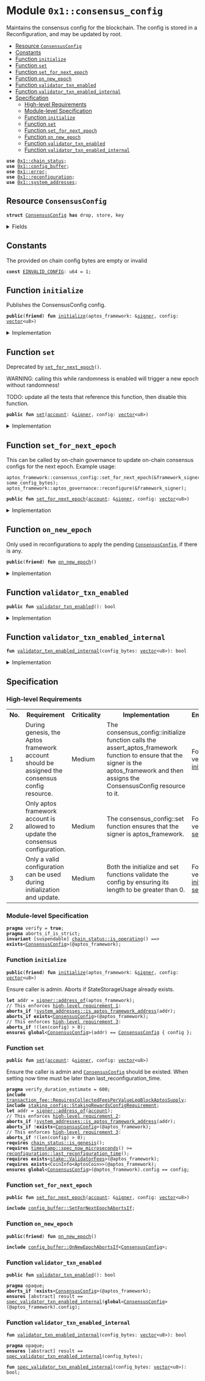 
<a id="0x1_consensus_config"></a>

# Module `0x1::consensus_config`

Maintains the consensus config for the blockchain. The config is stored in a
Reconfiguration, and may be updated by root.


-  [Resource `ConsensusConfig`](#0x1_consensus_config_ConsensusConfig)
-  [Constants](#@Constants_0)
-  [Function `initialize`](#0x1_consensus_config_initialize)
-  [Function `set`](#0x1_consensus_config_set)
-  [Function `set_for_next_epoch`](#0x1_consensus_config_set_for_next_epoch)
-  [Function `on_new_epoch`](#0x1_consensus_config_on_new_epoch)
-  [Function `validator_txn_enabled`](#0x1_consensus_config_validator_txn_enabled)
-  [Function `validator_txn_enabled_internal`](#0x1_consensus_config_validator_txn_enabled_internal)
-  [Specification](#@Specification_1)
    -  [High-level Requirements](#high-level-req)
    -  [Module-level Specification](#module-level-spec)
    -  [Function `initialize`](#@Specification_1_initialize)
    -  [Function `set`](#@Specification_1_set)
    -  [Function `set_for_next_epoch`](#@Specification_1_set_for_next_epoch)
    -  [Function `on_new_epoch`](#@Specification_1_on_new_epoch)
    -  [Function `validator_txn_enabled`](#@Specification_1_validator_txn_enabled)
    -  [Function `validator_txn_enabled_internal`](#@Specification_1_validator_txn_enabled_internal)


<pre><code><b>use</b> <a href="chain_status.md#0x1_chain_status">0x1::chain_status</a>;
<b>use</b> <a href="config_buffer.md#0x1_config_buffer">0x1::config_buffer</a>;
<b>use</b> <a href="../../aptos-stdlib/../move-stdlib/doc/error.md#0x1_error">0x1::error</a>;
<b>use</b> <a href="reconfiguration.md#0x1_reconfiguration">0x1::reconfiguration</a>;
<b>use</b> <a href="system_addresses.md#0x1_system_addresses">0x1::system_addresses</a>;
</code></pre>



<a id="0x1_consensus_config_ConsensusConfig"></a>

## Resource `ConsensusConfig`



<pre><code><b>struct</b> <a href="consensus_config.md#0x1_consensus_config_ConsensusConfig">ConsensusConfig</a> <b>has</b> drop, store, key
</code></pre>



<details>
<summary>Fields</summary>


<dl>
<dt>
<code>config: <a href="../../aptos-stdlib/../move-stdlib/doc/vector.md#0x1_vector">vector</a>&lt;u8&gt;</code>
</dt>
<dd>

</dd>
</dl>


</details>

<a id="@Constants_0"></a>

## Constants


<a id="0x1_consensus_config_EINVALID_CONFIG"></a>

The provided on chain config bytes are empty or invalid


<pre><code><b>const</b> <a href="consensus_config.md#0x1_consensus_config_EINVALID_CONFIG">EINVALID_CONFIG</a>: u64 = 1;
</code></pre>



<a id="0x1_consensus_config_initialize"></a>

## Function `initialize`

Publishes the ConsensusConfig config.


<pre><code><b>public</b>(<b>friend</b>) <b>fun</b> <a href="consensus_config.md#0x1_consensus_config_initialize">initialize</a>(aptos_framework: &<a href="../../aptos-stdlib/../move-stdlib/doc/signer.md#0x1_signer">signer</a>, config: <a href="../../aptos-stdlib/../move-stdlib/doc/vector.md#0x1_vector">vector</a>&lt;u8&gt;)
</code></pre>



<details>
<summary>Implementation</summary>


<pre><code><b>public</b>(<b>friend</b>) <b>fun</b> <a href="consensus_config.md#0x1_consensus_config_initialize">initialize</a>(aptos_framework: &<a href="../../aptos-stdlib/../move-stdlib/doc/signer.md#0x1_signer">signer</a>, config: <a href="../../aptos-stdlib/../move-stdlib/doc/vector.md#0x1_vector">vector</a>&lt;u8&gt;) {
    <a href="system_addresses.md#0x1_system_addresses_assert_aptos_framework">system_addresses::assert_aptos_framework</a>(aptos_framework);
    <b>assert</b>!(<a href="../../aptos-stdlib/../move-stdlib/doc/vector.md#0x1_vector_length">vector::length</a>(&config) &gt; 0, <a href="../../aptos-stdlib/../move-stdlib/doc/error.md#0x1_error_invalid_argument">error::invalid_argument</a>(<a href="consensus_config.md#0x1_consensus_config_EINVALID_CONFIG">EINVALID_CONFIG</a>));
    <b>move_to</b>(aptos_framework, <a href="consensus_config.md#0x1_consensus_config_ConsensusConfig">ConsensusConfig</a> { config });
}
</code></pre>



</details>

<a id="0x1_consensus_config_set"></a>

## Function `set`

Deprecated by <code><a href="consensus_config.md#0x1_consensus_config_set_for_next_epoch">set_for_next_epoch</a>()</code>.

WARNING: calling this while randomness is enabled will trigger a new epoch without randomness!

TODO: update all the tests that reference this function, then disable this function.


<pre><code><b>public</b> <b>fun</b> <a href="consensus_config.md#0x1_consensus_config_set">set</a>(<a href="account.md#0x1_account">account</a>: &<a href="../../aptos-stdlib/../move-stdlib/doc/signer.md#0x1_signer">signer</a>, config: <a href="../../aptos-stdlib/../move-stdlib/doc/vector.md#0x1_vector">vector</a>&lt;u8&gt;)
</code></pre>



<details>
<summary>Implementation</summary>


<pre><code><b>public</b> <b>fun</b> <a href="consensus_config.md#0x1_consensus_config_set">set</a>(<a href="account.md#0x1_account">account</a>: &<a href="../../aptos-stdlib/../move-stdlib/doc/signer.md#0x1_signer">signer</a>, config: <a href="../../aptos-stdlib/../move-stdlib/doc/vector.md#0x1_vector">vector</a>&lt;u8&gt;) <b>acquires</b> <a href="consensus_config.md#0x1_consensus_config_ConsensusConfig">ConsensusConfig</a> {
    <a href="system_addresses.md#0x1_system_addresses_assert_aptos_framework">system_addresses::assert_aptos_framework</a>(<a href="account.md#0x1_account">account</a>);
    <a href="chain_status.md#0x1_chain_status_assert_genesis">chain_status::assert_genesis</a>();
    <b>assert</b>!(<a href="../../aptos-stdlib/../move-stdlib/doc/vector.md#0x1_vector_length">vector::length</a>(&config) &gt; 0, <a href="../../aptos-stdlib/../move-stdlib/doc/error.md#0x1_error_invalid_argument">error::invalid_argument</a>(<a href="consensus_config.md#0x1_consensus_config_EINVALID_CONFIG">EINVALID_CONFIG</a>));

    <b>let</b> config_ref = &<b>mut</b> <b>borrow_global_mut</b>&lt;<a href="consensus_config.md#0x1_consensus_config_ConsensusConfig">ConsensusConfig</a>&gt;(@aptos_framework).config;
    *config_ref = config;

    // Need <b>to</b> trigger <a href="reconfiguration.md#0x1_reconfiguration">reconfiguration</a> so validator nodes can sync on the updated configs.
    <a href="reconfiguration.md#0x1_reconfiguration_reconfigure">reconfiguration::reconfigure</a>();
}
</code></pre>



</details>

<a id="0x1_consensus_config_set_for_next_epoch"></a>

## Function `set_for_next_epoch`

This can be called by on-chain governance to update on-chain consensus configs for the next epoch.
Example usage:
```
aptos_framework::consensus_config::set_for_next_epoch(&framework_signer, some_config_bytes);
aptos_framework::aptos_governance::reconfigure(&framework_signer);
```


<pre><code><b>public</b> <b>fun</b> <a href="consensus_config.md#0x1_consensus_config_set_for_next_epoch">set_for_next_epoch</a>(<a href="account.md#0x1_account">account</a>: &<a href="../../aptos-stdlib/../move-stdlib/doc/signer.md#0x1_signer">signer</a>, config: <a href="../../aptos-stdlib/../move-stdlib/doc/vector.md#0x1_vector">vector</a>&lt;u8&gt;)
</code></pre>



<details>
<summary>Implementation</summary>


<pre><code><b>public</b> <b>fun</b> <a href="consensus_config.md#0x1_consensus_config_set_for_next_epoch">set_for_next_epoch</a>(<a href="account.md#0x1_account">account</a>: &<a href="../../aptos-stdlib/../move-stdlib/doc/signer.md#0x1_signer">signer</a>, config: <a href="../../aptos-stdlib/../move-stdlib/doc/vector.md#0x1_vector">vector</a>&lt;u8&gt;) {
    <a href="system_addresses.md#0x1_system_addresses_assert_aptos_framework">system_addresses::assert_aptos_framework</a>(<a href="account.md#0x1_account">account</a>);
    <b>assert</b>!(<a href="../../aptos-stdlib/../move-stdlib/doc/vector.md#0x1_vector_length">vector::length</a>(&config) &gt; 0, <a href="../../aptos-stdlib/../move-stdlib/doc/error.md#0x1_error_invalid_argument">error::invalid_argument</a>(<a href="consensus_config.md#0x1_consensus_config_EINVALID_CONFIG">EINVALID_CONFIG</a>));
    std::config_buffer::upsert&lt;<a href="consensus_config.md#0x1_consensus_config_ConsensusConfig">ConsensusConfig</a>&gt;(<a href="consensus_config.md#0x1_consensus_config_ConsensusConfig">ConsensusConfig</a> {config});
}
</code></pre>



</details>

<a id="0x1_consensus_config_on_new_epoch"></a>

## Function `on_new_epoch`

Only used in reconfigurations to apply the pending <code><a href="consensus_config.md#0x1_consensus_config_ConsensusConfig">ConsensusConfig</a></code>, if there is any.


<pre><code><b>public</b>(<b>friend</b>) <b>fun</b> <a href="consensus_config.md#0x1_consensus_config_on_new_epoch">on_new_epoch</a>()
</code></pre>



<details>
<summary>Implementation</summary>


<pre><code><b>public</b>(<b>friend</b>) <b>fun</b> <a href="consensus_config.md#0x1_consensus_config_on_new_epoch">on_new_epoch</a>() <b>acquires</b> <a href="consensus_config.md#0x1_consensus_config_ConsensusConfig">ConsensusConfig</a> {
    <b>if</b> (<a href="config_buffer.md#0x1_config_buffer_does_exist">config_buffer::does_exist</a>&lt;<a href="consensus_config.md#0x1_consensus_config_ConsensusConfig">ConsensusConfig</a>&gt;()) {
        *<b>borrow_global_mut</b>&lt;<a href="consensus_config.md#0x1_consensus_config_ConsensusConfig">ConsensusConfig</a>&gt;(@aptos_framework) = <a href="config_buffer.md#0x1_config_buffer_extract">config_buffer::extract</a>();
    }
}
</code></pre>



</details>

<a id="0x1_consensus_config_validator_txn_enabled"></a>

## Function `validator_txn_enabled`



<pre><code><b>public</b> <b>fun</b> <a href="consensus_config.md#0x1_consensus_config_validator_txn_enabled">validator_txn_enabled</a>(): bool
</code></pre>



<details>
<summary>Implementation</summary>


<pre><code><b>public</b> <b>fun</b> <a href="consensus_config.md#0x1_consensus_config_validator_txn_enabled">validator_txn_enabled</a>(): bool <b>acquires</b> <a href="consensus_config.md#0x1_consensus_config_ConsensusConfig">ConsensusConfig</a> {
    <b>let</b> config_bytes = <b>borrow_global</b>&lt;<a href="consensus_config.md#0x1_consensus_config_ConsensusConfig">ConsensusConfig</a>&gt;(@aptos_framework).config;
    <a href="consensus_config.md#0x1_consensus_config_validator_txn_enabled_internal">validator_txn_enabled_internal</a>(config_bytes)
}
</code></pre>



</details>

<a id="0x1_consensus_config_validator_txn_enabled_internal"></a>

## Function `validator_txn_enabled_internal`



<pre><code><b>fun</b> <a href="consensus_config.md#0x1_consensus_config_validator_txn_enabled_internal">validator_txn_enabled_internal</a>(config_bytes: <a href="../../aptos-stdlib/../move-stdlib/doc/vector.md#0x1_vector">vector</a>&lt;u8&gt;): bool
</code></pre>



<details>
<summary>Implementation</summary>


<pre><code><b>native</b> <b>fun</b> <a href="consensus_config.md#0x1_consensus_config_validator_txn_enabled_internal">validator_txn_enabled_internal</a>(config_bytes: <a href="../../aptos-stdlib/../move-stdlib/doc/vector.md#0x1_vector">vector</a>&lt;u8&gt;): bool;
</code></pre>



</details>

<a id="@Specification_1"></a>

## Specification




<a id="high-level-req"></a>

### High-level Requirements

<table>
<tr>
<th>No.</th><th>Requirement</th><th>Criticality</th><th>Implementation</th><th>Enforcement</th>
</tr>

<tr>
<td>1</td>
<td>During genesis, the Aptos framework account should be assigned the consensus config resource.</td>
<td>Medium</td>
<td>The consensus_config::initialize function calls the assert_aptos_framework function to ensure that the signer is the aptos_framework and then assigns the ConsensusConfig resource to it.</td>
<td>Formally verified via <a href="#high-level-req-1">initialize</a>.</td>
</tr>

<tr>
<td>2</td>
<td>Only aptos framework account is allowed to update the consensus configuration.</td>
<td>Medium</td>
<td>The consensus_config::set function ensures that the signer is aptos_framework.</td>
<td>Formally verified via <a href="#high-level-req-2">set</a>.</td>
</tr>

<tr>
<td>3</td>
<td>Only a valid configuration can be used during initialization and update.</td>
<td>Medium</td>
<td>Both the initialize and set functions validate the config by ensuring its length to be greater than 0.</td>
<td>Formally verified via <a href="#high-level-req-3.1">initialize</a> and <a href="#high-level-req-3.2">set</a>.</td>
</tr>

</table>




<a id="module-level-spec"></a>

### Module-level Specification


<pre><code><b>pragma</b> verify = <b>true</b>;
<b>pragma</b> aborts_if_is_strict;
<b>invariant</b> [suspendable] <a href="chain_status.md#0x1_chain_status_is_operating">chain_status::is_operating</a>() ==&gt; <b>exists</b>&lt;<a href="consensus_config.md#0x1_consensus_config_ConsensusConfig">ConsensusConfig</a>&gt;(@aptos_framework);
</code></pre>



<a id="@Specification_1_initialize"></a>

### Function `initialize`


<pre><code><b>public</b>(<b>friend</b>) <b>fun</b> <a href="consensus_config.md#0x1_consensus_config_initialize">initialize</a>(aptos_framework: &<a href="../../aptos-stdlib/../move-stdlib/doc/signer.md#0x1_signer">signer</a>, config: <a href="../../aptos-stdlib/../move-stdlib/doc/vector.md#0x1_vector">vector</a>&lt;u8&gt;)
</code></pre>


Ensure caller is admin.
Aborts if StateStorageUsage already exists.


<pre><code><b>let</b> addr = <a href="../../aptos-stdlib/../move-stdlib/doc/signer.md#0x1_signer_address_of">signer::address_of</a>(aptos_framework);
// This enforces <a id="high-level-req-1" href="#high-level-req">high-level requirement 1</a>:
<b>aborts_if</b> !<a href="system_addresses.md#0x1_system_addresses_is_aptos_framework_address">system_addresses::is_aptos_framework_address</a>(addr);
<b>aborts_if</b> <b>exists</b>&lt;<a href="consensus_config.md#0x1_consensus_config_ConsensusConfig">ConsensusConfig</a>&gt;(@aptos_framework);
// This enforces <a id="high-level-req-3.1" href="#high-level-req">high-level requirement 3</a>:
<b>aborts_if</b> !(len(config) &gt; 0);
<b>ensures</b> <b>global</b>&lt;<a href="consensus_config.md#0x1_consensus_config_ConsensusConfig">ConsensusConfig</a>&gt;(addr) == <a href="consensus_config.md#0x1_consensus_config_ConsensusConfig">ConsensusConfig</a> { config };
</code></pre>



<a id="@Specification_1_set"></a>

### Function `set`


<pre><code><b>public</b> <b>fun</b> <a href="consensus_config.md#0x1_consensus_config_set">set</a>(<a href="account.md#0x1_account">account</a>: &<a href="../../aptos-stdlib/../move-stdlib/doc/signer.md#0x1_signer">signer</a>, config: <a href="../../aptos-stdlib/../move-stdlib/doc/vector.md#0x1_vector">vector</a>&lt;u8&gt;)
</code></pre>


Ensure the caller is admin and <code><a href="consensus_config.md#0x1_consensus_config_ConsensusConfig">ConsensusConfig</a></code> should be existed.
When setting now time must be later than last_reconfiguration_time.


<pre><code><b>pragma</b> verify_duration_estimate = 600;
<b>include</b> <a href="transaction_fee.md#0x1_transaction_fee_RequiresCollectedFeesPerValueLeqBlockAptosSupply">transaction_fee::RequiresCollectedFeesPerValueLeqBlockAptosSupply</a>;
<b>include</b> <a href="staking_config.md#0x1_staking_config_StakingRewardsConfigRequirement">staking_config::StakingRewardsConfigRequirement</a>;
<b>let</b> addr = <a href="../../aptos-stdlib/../move-stdlib/doc/signer.md#0x1_signer_address_of">signer::address_of</a>(<a href="account.md#0x1_account">account</a>);
// This enforces <a id="high-level-req-2" href="#high-level-req">high-level requirement 2</a>:
<b>aborts_if</b> !<a href="system_addresses.md#0x1_system_addresses_is_aptos_framework_address">system_addresses::is_aptos_framework_address</a>(addr);
<b>aborts_if</b> !<b>exists</b>&lt;<a href="consensus_config.md#0x1_consensus_config_ConsensusConfig">ConsensusConfig</a>&gt;(@aptos_framework);
// This enforces <a id="high-level-req-3.2" href="#high-level-req">high-level requirement 3</a>:
<b>aborts_if</b> !(len(config) &gt; 0);
<b>requires</b> <a href="chain_status.md#0x1_chain_status_is_genesis">chain_status::is_genesis</a>();
<b>requires</b> <a href="timestamp.md#0x1_timestamp_spec_now_microseconds">timestamp::spec_now_microseconds</a>() &gt;= <a href="reconfiguration.md#0x1_reconfiguration_last_reconfiguration_time">reconfiguration::last_reconfiguration_time</a>();
<b>requires</b> <b>exists</b>&lt;<a href="stake.md#0x1_stake_ValidatorFees">stake::ValidatorFees</a>&gt;(@aptos_framework);
<b>requires</b> <b>exists</b>&lt;CoinInfo&lt;AptosCoin&gt;&gt;(@aptos_framework);
<b>ensures</b> <b>global</b>&lt;<a href="consensus_config.md#0x1_consensus_config_ConsensusConfig">ConsensusConfig</a>&gt;(@aptos_framework).config == config;
</code></pre>



<a id="@Specification_1_set_for_next_epoch"></a>

### Function `set_for_next_epoch`


<pre><code><b>public</b> <b>fun</b> <a href="consensus_config.md#0x1_consensus_config_set_for_next_epoch">set_for_next_epoch</a>(<a href="account.md#0x1_account">account</a>: &<a href="../../aptos-stdlib/../move-stdlib/doc/signer.md#0x1_signer">signer</a>, config: <a href="../../aptos-stdlib/../move-stdlib/doc/vector.md#0x1_vector">vector</a>&lt;u8&gt;)
</code></pre>




<pre><code><b>include</b> <a href="config_buffer.md#0x1_config_buffer_SetForNextEpochAbortsIf">config_buffer::SetForNextEpochAbortsIf</a>;
</code></pre>



<a id="@Specification_1_on_new_epoch"></a>

### Function `on_new_epoch`


<pre><code><b>public</b>(<b>friend</b>) <b>fun</b> <a href="consensus_config.md#0x1_consensus_config_on_new_epoch">on_new_epoch</a>()
</code></pre>




<pre><code><b>include</b> <a href="config_buffer.md#0x1_config_buffer_OnNewEpochAbortsIf">config_buffer::OnNewEpochAbortsIf</a>&lt;<a href="consensus_config.md#0x1_consensus_config_ConsensusConfig">ConsensusConfig</a>&gt;;
</code></pre>



<a id="@Specification_1_validator_txn_enabled"></a>

### Function `validator_txn_enabled`


<pre><code><b>public</b> <b>fun</b> <a href="consensus_config.md#0x1_consensus_config_validator_txn_enabled">validator_txn_enabled</a>(): bool
</code></pre>




<pre><code><b>pragma</b> opaque;
<b>aborts_if</b> !<b>exists</b>&lt;<a href="consensus_config.md#0x1_consensus_config_ConsensusConfig">ConsensusConfig</a>&gt;(@aptos_framework);
<b>ensures</b> [abstract] result == <a href="consensus_config.md#0x1_consensus_config_spec_validator_txn_enabled_internal">spec_validator_txn_enabled_internal</a>(<b>global</b>&lt;<a href="consensus_config.md#0x1_consensus_config_ConsensusConfig">ConsensusConfig</a>&gt;(@aptos_framework).config);
</code></pre>



<a id="@Specification_1_validator_txn_enabled_internal"></a>

### Function `validator_txn_enabled_internal`


<pre><code><b>fun</b> <a href="consensus_config.md#0x1_consensus_config_validator_txn_enabled_internal">validator_txn_enabled_internal</a>(config_bytes: <a href="../../aptos-stdlib/../move-stdlib/doc/vector.md#0x1_vector">vector</a>&lt;u8&gt;): bool
</code></pre>




<pre><code><b>pragma</b> opaque;
<b>ensures</b> [abstract] result == <a href="consensus_config.md#0x1_consensus_config_spec_validator_txn_enabled_internal">spec_validator_txn_enabled_internal</a>(config_bytes);
</code></pre>




<a id="0x1_consensus_config_spec_validator_txn_enabled_internal"></a>


<pre><code><b>fun</b> <a href="consensus_config.md#0x1_consensus_config_spec_validator_txn_enabled_internal">spec_validator_txn_enabled_internal</a>(config_bytes: <a href="../../aptos-stdlib/../move-stdlib/doc/vector.md#0x1_vector">vector</a>&lt;u8&gt;): bool;
</code></pre>


[move-book]: https://aptos.dev/move/book/SUMMARY
